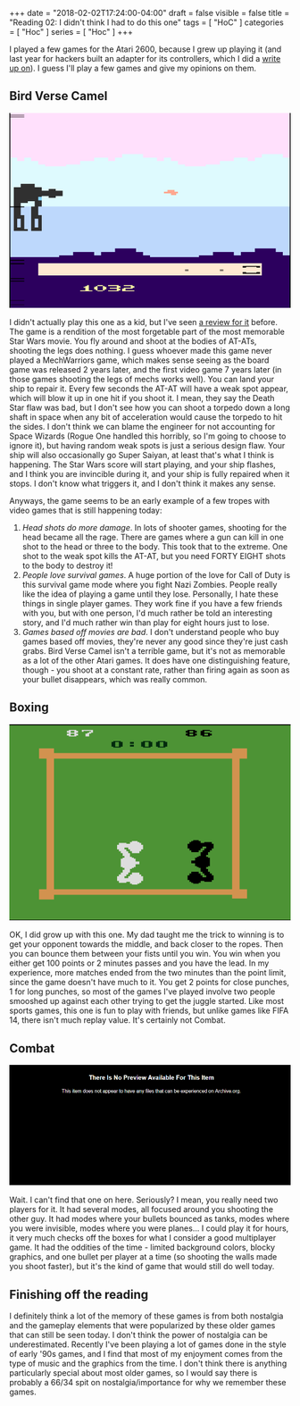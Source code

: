 +++
date = "2018-02-02T17:24:00-04:00"
draft = false
visible = false
title = "Reading 02: I didn't think I had to do this one"
tags = [ "HoC" ]
categories = [ "Hoc" ]
series = [ "Hoc" ]
+++

I played a few games for the Atari 2600, because I grew up playing it (and last year for hackers
built an adapter for its controllers, which I did a [write up on](https://johnwesthoff.com/projects/atariusb/)). I guess I'll play a few games and give my opinions on them.

Bird Verse Camel  
--

![Screenshot](bvc.png)

I didn't actually play this one as a kid,
but I've seen [a review for it](https://www.youtube.com/embed/TcmkO8xoJW4?start=319&end=366&version=3) before.
The game is a rendition of the most forgetable part of the most memorable Star Wars movie. You fly around and shoot at the
bodies of AT-ATs, shooting the legs does nothing. I guess whoever made this game never played a MechWarriors game, which makes sense seeing as the board game was released 2 years later, and the
first video game 7 years later (in those games shooting the legs of mechs works well). You can land your ship to repair it. Every few seconds the AT-AT will have a weak spot appear, which will blow
it up in one hit if you shoot it. I mean, they say the Death Star flaw was bad, but I don't see how you can shoot a torpedo down a long shaft in space when any bit of acceleration would
cause the torpedo to hit the sides. I don't think we can blame the engineer for not accounting for Space Wizards (Rogue One handled this horribly, so I'm going to choose to ignore it), but having
random weak spots is just a serious design flaw. Your ship will also occasionally go Super Saiyan, at least that's what I think is happening. The Star Wars score will start playing, and your ship flashes,
and I think you are invincible during it, and your ship is fully repaired when it stops. I don't know what triggers it, and I don't think it makes any sense.

Anyways, the game seems to be an early example of a few tropes with video games that is still happening today:  

 1. *Head shots do more damage*. In lots of shooter games, shooting for the head became all the rage. There are games where a gun can kill in one shot to the head or three to the body. This took that to the
extreme. One shot to the weak spot kills the AT-AT, but you need FORTY EIGHT shots to the body to destroy it!  
 2. *People love survival games*. A huge portion of the love for Call of Duty is this survival game mode where you fight Nazi Zombies. People really like the idea of playing a game until they lose. Personally,
I hate these things in single player games. They work fine if you have a few friends with you, but with one person, I'd much rather be told an interesting story, and I'd much rather win than play for
eight hours just to lose.  
 3. *Games based off movies are bad*. I don't understand people who buy games based off movies, they're never any good since they're just cash grabs. Bird Verse Camel isn't a terrible game, but it's not
as memorable as a lot of the other Atari games. It does have one distinguishing feature, though - you shoot at a constant rate, rather than firing again as soon as your bullet disappears, which
was really common.  

Boxing  
--

![Screenshot](b.png)  

OK, I did grow up with this one. My dad taught me the trick to winning is to get your opponent
towards the middle, and back closer to the ropes. Then you can bounce them between your fists
until you win. You win when you either get 100 points or 2 minutes passes and you have the lead.
In my experience, more matches ended from the two minutes than the point limit, since the game
doesn't have much to it. You get 2 points for close punches, 1 for long punches, so most of the
games I've played involve two people smooshed up against each other trying to get the juggle
started. Like most sports games, this one is fun to play with friends, but unlike games
like FIFA 14, there isn't much replay value. It's certainly not Combat.

Combat
--

![Screenshot](c.png)  

Wait. I can't find that one on here. Seriously? I mean, you really need two players for it. It had
several modes, all focused around you shooting the other guy. It had modes where your bullets
bounced as tanks, modes where you were invisible, modes where you were planes... I could play
it for hours, it very much checks off the boxes for what I consider a good multiplayer game. It
had the oddities of the time - limited background colors, blocky graphics, and one bullet per
player at a time (so shooting the walls made you shoot faster), but it's the kind of game that
would still do well today.

Finishing off the reading  
--

I definitely think a lot of the memory of these games is from both nostalgia and the gameplay
elements that were popularized by these older games that can still be seen today. I don't think the
power of nostalgia can be underestimated. Recently I've been playing a lot of games done in the
style of early '90s games, and I find that most of my enjoyment comes from the type of music
and the graphics from the time. I don't think there is anything particularly special about most
older games, so I would say there is probably a 66/34 spit on nostalgia/importance for why
we remember these games.
